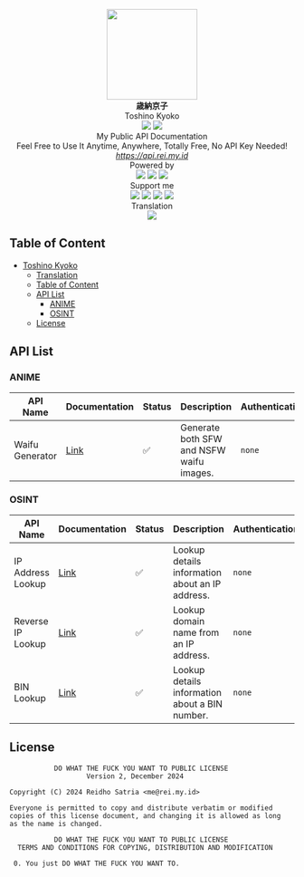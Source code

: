 <p id="kyoko" align="center">
<img src="https://i.ibb.co/syy1P6g/kyoko.webp" width="160"/><br/>
<b>歳納京子</b><br/>
Toshino Kyoko<br/>
<img src="https://img.shields.io/badge/LICENE-WTFPL-ebcb8b?style=flat-square"/> <img src="https://img.shields.io/badge/VERSION-1.0.1-a3be8c?style=flat-square"/><br/>
My Public API Documentation<br/>
Feel Free to Use It Anytime, Anywhere, Totally Free, No API Key Needed!<br/>
<u><i>https://api.rei.my.id</i></u>
<br/>
Powered by<br/>
<img src="https://img.shields.io/badge/GO-1.20.10-88C0D0?style=flat-square"/> <img src="https://img.shields.io/badge/FIBER-2.52.2-81A1C1?style=flat-square"/> <img src="https://img.shields.io/badge/FASTHTTP-1.52.0-5E81AC?style=flat-square"/>
<br/>
Support me<br/>
<a href="https://paypal.me/elliottophellia"><img src="https://img.shields.io/badge/PAYPAL-5E81AC?style=flat-square"/></a> <a href="https://saweria.co/elliottophellia"><img src="https://img.shields.io/badge/SAWERIA-EBCB8B?style=flat-square"/></a> <a href="https://ko-fi.com/elliottophellia"><img src="https://img.shields.io/badge/KOFI-D08770?style=flat-square"/></a> <a href="https://trakteer.id/elliottophellia"><img src="https://img.shields.io/badge/TRAKTEER-BF616A?style=flat-square"/></a>
<br/>
Translation<br/>
<a href="https://api.rei.my.id/README.id"><img src="https://img.shields.io/badge/INDONESIA-555555.svg?logo=data:image/svg%2bxml;base64,PHN2ZyB4bWxucz0iaHR0cDovL3d3dy53My5vcmcvMjAwMC9zdmciIHZpZXdCb3g9IjAgMCAzIDIiPjxwYXRoIGZpbGw9IiNmZmYiIGQ9Ik0wIDBoM3YySDB6Ii8+PHBhdGggZmlsbD0icmVkIiBkPSJNMCAwaDN2MUgweiIvPjwvc3ZnPg==&style=flat-square"/></a>
<br/>
</p>


## Table of Content

<!-- TOC START -->

- [Toshino Kyoko](#kyoko)
  - [Translation](#kyoko)
  - [Table of Content](#table-of-content)
  - [API List](#api-list)
    - [ANIME](#anime)
    - [OSINT](#anime)
  - [License](#license)

<!-- TOC END -->

## API List

<!-- API START -->

### ANIME

| API Name                   | Documentation                                                                                       | Status | Description                                               | Authentication | Limitation  |
| -------------------------- | --------------------------------------------------------------------------------------------------- | ------ | --------------------------------------------------------- | -------------- | ----------- |
| Waifu Generator            | [Link](https://api.rei.my.id/docs/ANIME/WAIFU-Generator/)   | ✅     | Generate both SFW and NSFW waifu images.                  | `none`        | 50/1min     |

### OSINT

| API Name                   | Documentation                                                                                       | Status | Description                                               | Authentication | Limitation  |
| -------------------------- | --------------------------------------------------------------------------------------------------- | ------ | --------------------------------------------------------- | -------------- | ----------- |
| IP Address Lookup          | [Link](https://api.rei.my.id/docs/OSINT/IP-Address-Lookup/) | ✅     | Lookup details information about an IP address.           | `none`        | 50/1min     |
| Reverse IP Lookup          | [Link](https://api.rei.my.id/docs/OSINT/Reverse-IP-Lookup/) | ✅     | Lookup domain name from an IP address.                    | `none`        | 50/1min     |
| BIN Lookup                 | [Link](https://api.rei.my.id/docs/OSINT/BIN-Lookup/)        | ✅     | Lookup details information about a BIN number.            | `none`        | 50/1min     |

<!-- API END -->

## License

```
           DO WHAT THE FUCK YOU WANT TO PUBLIC LICENSE
                   Version 2, December 2024
 
Copyright (C) 2024 Reidho Satria <me@rei.my.id>

Everyone is permitted to copy and distribute verbatim or modified
copies of this license document, and changing it is allowed as long
as the name is changed.
 
           DO WHAT THE FUCK YOU WANT TO PUBLIC LICENSE
  TERMS AND CONDITIONS FOR COPYING, DISTRIBUTION AND MODIFICATION

 0. You just DO WHAT THE FUCK YOU WANT TO.
```